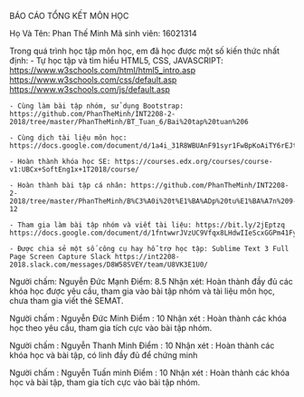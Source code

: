 ﻿BÁO CÁO TỔNG KẾT MÔN HỌC

Họ Và Tên: Phan Thế Minh Mã sinh viên: 16021314

Trong quá trình học tập môn học, em đã học được một số kiến thức nhất định: 
	- Tự học tập và tìm hiểu HTML5, CSS, JAVASCRIPT: https://www.w3schools.com/html/html5_intro.asp https://www.w3schools.com/css/default.asp https://www.w3schools.com/js/default.asp

	- Cùng làm bài tập nhóm, sử dụng Bootstrap: https://github.com/PhanTheMinh/INT2208-2-2018/tree/master/PhanTheMinh/BT_Tuan_6/Bai%20tap%20tuan%206

	- Cùng dịch tài liệu môn học: https://docs.google.com/document/d/1a4i_31R8WBUAnF91syr1FwBpKoAiTY6rEJt1xWjb74M/edit#heading=h.nzv2vaiffe4k

	- Hoàn thành khóa học SE: https://courses.edx.org/courses/course-v1:UBCx+SoftEng1x+1T2018/course/

	- Hoàn thành bài tập cá nhân: https://github.com/PhanTheMinh/INT2208-2-2018/tree/master/PhanTheMinh/B%C3%A0i%20t%E1%BA%ADp%20tu%E1%BA%A7n%209-12

	- Tham gia làm bài tập nhóm và viết tài liệu: https://bit.ly/2jEptzq https://docs.google.com/document/d/1fntwwrJVzUC9Vfqx8LHdwIIeScxGGPm41Fyz1c6uYR8/edit

	- Được chia sẻ một số công cụ hay hỗ trợ học tập: Sublime Text 3 Full Page Screen Capture Slack https://int2208-2018.slack.com/messages/D8W58SVEY/team/U8VK3E1U0/


Người chấm: Nguyễn Đức Mạnh
Điểm: 8.5
Nhận xét: Hoàn thành đầy đủ các khóa học được yêu cầu, tham gia vào bài tập nhóm và tài liệu môn học, chưa tham gia viết thẻ SEMAT.

Người chấm : Nguyễn Đức Minh 
Điểm : 10 
Nhận xét : Hoàn thành các khóa học theo yêu cầu, tham gia tích cực vào bài tập nhóm.

Người chấm : Nguyễn Thanh Minh
Điểm : 10 
Nhận xét : Hoàn thành các khóa học và bài tập, có linh đầy đủ để chứng minh

Người chấm : Nguyễn Tuấn minh
Điểm : 10 
Nhận xét : Hoàn thành các khóa học và bài tập, tham gia tích cực vào bài tập nhóm.
